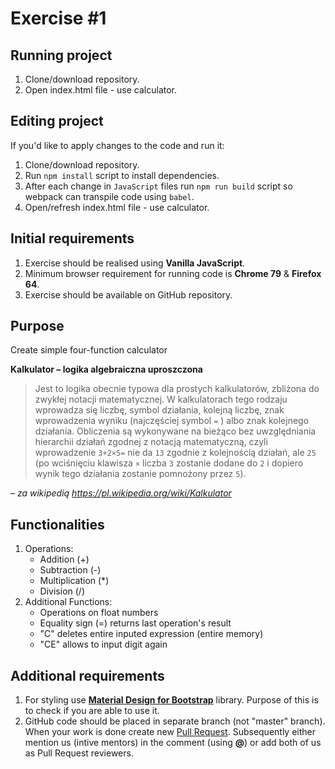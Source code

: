 # Exercise #1

## Running project
1. Clone/download repository.
2. Open index.html file - use calculator.

## Editing project
If you'd like to apply changes to the code and run it:
1. Clone/download repository.
2. Run `npm install` script to install dependencies.
3. After each change in `JavaScript` files run `npm run build` script so webpack can transpile code using `babel`.
4. Open/refresh index.html file - use calculator.

## Initial requirements
1. Exercise should be realised using **Vanilla JavaScript**.
2. Minimum browser requirement for running code is **Chrome 79** & **Firefox 64**.
3. Exercise should be available on GitHub repository.

## Purpose
Create simple four-function calculator


**Kalkulator – logika algebraiczna uproszczona**
> Jest to logika obecnie typowa dla prostych kalkulatorów, zbliżona do zwykłej notacji matematycznej. W kalkulatorach tego rodzaju wprowadza się liczbę, symbol działania, kolejną liczbę, znak wprowadzenia wyniku (najczęściej symbol `=` ) albo znak kolejnego działania. Obliczenia są wykonywane na bieżąco bez uwzględniania hierarchii działań zgodnej z notacją matematyczną, czyli wprowadzenie `3+2×5=` nie da `13` zgodnie z kolejnością działań, ale `25` (po wciśnięciu klawisza `×` liczba `3` zostanie dodane do `2` i dopiero wynik tego działania zostanie pomnożony przez `5`).

*– za wikipedią https://pl.wikipedia.org/wiki/Kalkulator*

## Functionalities
1. Operations:
    - Addition (+)
    - Subtraction (-)
    - Multiplication (*)
    - Division (/)
2. Additional Functions:
    - Operations on float numbers
    - Equality sign (=) returns last operation's result
    - "C" deletes entire inputed expression (entire memory)
    - "CE" allows to input digit again

## Additional requirements
1. For styling use **[Material Design for Bootstrap](https://fezvrasta.github.io/bootstrap-material-design/)** library. Purpose of this is to check if you are able to use it.
2. GitHub code should be placed in separate branch (not "master" branch). When your work is done create new [Pull Request](https://help.github.com/en/github/collaborating-with-issues-and-pull-requests/about-pull-requests). Subsequently either mention us (intive mentors) in the comment (using **@**) or add both of us as Pull Request reviewers.